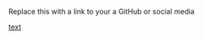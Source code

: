 Replace this with a link to your a GitHub or social media 

[text](https://meghaanair/markdown-portfolio.com)




